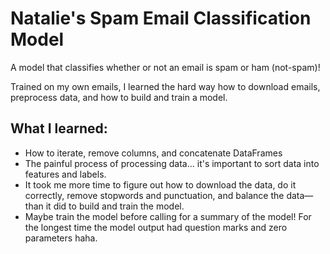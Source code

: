 # Natalie's Spam Email Classification Model 

A model that classifies whether or not an email is spam or ham (not-spam)! 

Trained on my own emails, I learned the hard way how to download emails, preprocess data, and how to build and train a model.  

## What I learned: 
* How to iterate, remove columns, and concatenate DataFrames
* The painful process of processing data... it's important to sort data into features and labels.
* It took me more time to figure out how to download the data, do it correctly, remove stopwords and punctuation, and balance the data—than it did to build and train the model.
* Maybe train the model before calling for a summary of the model! For the longest time the model output had question marks and zero parameters haha.

